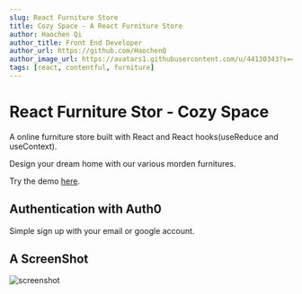 ```yaml
---
slug: React Furniture Store
title: Cozy Space - A React Furniture Store
author: Haochen Qi
author_title: Front End Developer
author_url: https://github.com/HaochenQ
author_image_url: https://avatars1.githubusercontent.com/u/44130343?s=400&u=a5a4729addf5c5b972d1d6220546273ff6e00eb4&v=4
tags: [react, contentful, furniture]
---
```


# React Furniture Stor - Cozy Space

A online furniture store built with React and React hooks(useReduce and useContext).

<!--truncate-->

Design your dream home with our various morden furnitures.

Try the demo [here](https://www.cozyspace.co).

## Authentication with Auth0

Simple sign up with your email or google account.

## A ScreenShot

![screenshot](/files/furniture-store.png)
